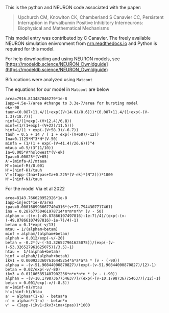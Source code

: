 This is the python and NEURON code associated with the paper:
> Upchurch CM, Knowlton CK, Chamberland S Canavier CC,  Persistent Interruption in Parvalbumin Positive Inhibitory Interneurons: Biophysical and Mathematical Mechanisms

This model entry was contributed by C Canavier. The freely available NEURON
simulation enivronment from [nrn.readthedocs.io](https://nrn.readthedocs.io)
and Python is required for this model.

For help downloading and using NEURON models, see [https://modeldb.science/NEURON_Dwnldguide](https://modeldb.science/NEURON_Dwnldguide)


Bifurcations were analyzed using `Matcont`

The equations for our model in `Matcont` are below

```
area=7916.813487046279*1e-8                                            
Iapp=4.5e-7/area #change to 3.3e-7/area for bursting model                                                          
ek=-90                                                                     
taun=(0.087+11.4/(1+exp((V+14.6)/8.6)))*(0.087+11.4/(1+exp(-(V-1.3)/18.7)))
ninf=1/(1+exp(-(V+12.4)/6.8))                                              
minf=(1/(1+exp(-(V+22)/11.5)))                                             
hinf=1/(1 + exp(-(V+58.3)/-6.7))                                           
tauh = 0.5 + 14 / ( 1 + exp(-(V+60)/-12))
Ina=0.1125*M^3*H*(V-50)                                                    
minfa = (1/(1 + exp(-(V+41.4)/26.6)))^4                                    
mtaua =0.5/(3^(1/10))                                                      
Ia=0.005*A*hslowest*(V-ek)                                                 
Ipas=0.00025*(V+65)                                                        
A'=(minfa-A)/mtaua                                                         
M'=(minf-M)/0.001                                                          
H'=(hinf-H)/tauh                                                           
V'=(Iapp-(Ina+Ipas+Ia+0.225*(V-ek)*(N^2)))*1000                            
N'=(ninf-N)/taun
```

For the model Via et al 2022
```
area=8143.766620952326*1e-8                                                          
Iapp=inject*1e-8/area                                                                
ipas=0.0001689986677404316*(v+77.7944307717461)                                      
ina = 0.28767750461978714*m*m*m*h* (v - 50)                                          
alpham = -((v-(-49.87866107497816)-1e-7)/4)/(exp(-(v-(-49.87866107497816)-1e-7)/4)-1)
betam = 0.1*exp(-v/13)                                                               
mtau = 1/(alpham+betam)                                                              
minf = alpham/(alpham+betam)                                                         
alphah = 0.012/exp(-v/-20)                                                           
betah = -0.2*(v-(-53.326527961625075))/(exp(-(v-(-53.326527961625075))/3.5)-1)       
htau =  1/(alphah+betah)                                                             
hinf = alphah/(alphah+betah)                                                         
ikv1 = 0.0009233607616445254*a*a*a*a * (v - (-90))                                   
alphaa = -(v-51.90844000870827)/(exp(-(v-51.90844000870827)/12)-1)                   
betaa = 0.02/exp(-v/-80)                                                             
ikv3 = 0.011065851407902236*n*n*n*n * (v - (-90))                                    
alphan = -(v-10.179873677546377)/(exp(-(v-10.179873677546377)/12)-1)                 
betan = 0.001/exp(-v/(-8.5))                                                         
m'=(minf-m)/mtau                                                                     
h'=(hinf-h)/htau                                                                     
a' = alphaa*(1-a) - betaa*a                                                          
n' = alphan*(1-n) - betan*n                                                          
v' = (Iapp-(ikv1+ikv3+ina+ipas))*1000
  
```